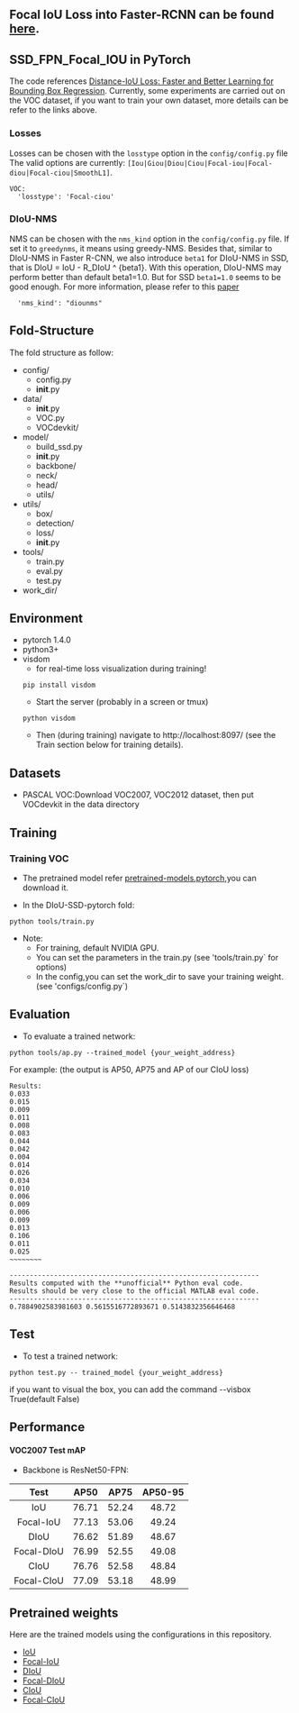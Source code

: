 ## Focal IoU Loss into Faster-RCNN can be found [here](https://github.com/Zzh-tju/DIoU). 


## SSD_FPN_Focal_IOU in PyTorch
The code references [Distance-IoU Loss: Faster and Better Learning for Bounding Box Regression](https://github.com/Zzh-tju/DIoU). Currently, some experiments are carried out on the VOC dataset, if you want to train your own dataset, more details can be refer to the links above.


### Losses
Losses can be chosen with the `losstype` option in the `config/config.py` file The valid options are currently: `[Iou|Giou|Diou|Ciou|Focal-iou|Focal-diou|Focal-ciou|SmoothL1]`.

```
VOC:
  'losstype': 'Focal-ciou'
```
### DIoU-NMS
NMS can be chosen with the `nms_kind` option in the `config/config.py` file. If set it to `greedynms`, it means using greedy-NMS.
Besides that, similar to DIoU-NMS in Faster R-CNN, we also introduce `beta1` for DIoU-NMS in SSD, that is DIoU = IoU - R_DIoU ^ {beta1}. With this operation, DIoU-NMS may perform better than default beta1=1.0. But for SSD `beta1=1.0` seems to be good enough. For more information, please refer to this [paper](https://arxiv.org/abs/1911.08287)
```
  'nms_kind': "diounms"
```

## Fold-Structure
The fold structure as follow:
- config/
	- config.py
	- __init__.py
- data/
	- __init__.py
 	- VOC.py
	- VOCdevkit/
- model/
	- build_ssd.py
	- __init__.py
	- backbone/
	- neck/
	- head/
	- utils/
- utils/
	- box/
	- detection/
	- loss/
	- __init__.py
- tools/
	- train.py
	- eval.py
	- test.py
- work_dir/
	

## Environment
- pytorch 1.4.0
- python3+
- visdom 
	- for real-time loss visualization during training!
	```Shell
	pip install visdom
	```
	- Start the server (probably in a screen or tmux)
	```Shell
	python visdom
	```
  * Then (during training) navigate to http://localhost:8097/ (see the Train section below for training details).


## Datasets
- PASCAL VOC:Download VOC2007, VOC2012 dataset, then put VOCdevkit in the data directory


## Training

### Training VOC
- The pretrained model refer [pretrained-models.pytorch](https://github.com/Cadene/pretrained-models.pytorch),you can download it.

- In the DIoU-SSD-pytorch fold:
```Shell
python tools/train.py
```

- Note:
  * For training, default NVIDIA GPU.
  * You can set the parameters in the train.py (see 'tools/train.py` for options) 
  * In the config,you can set the work_dir to save your training weight.(see 'configs/config.py`) 

## Evaluation
- To evaluate a trained network:

```Shell
python tools/ap.py --trained_model {your_weight_address}
```

For example: (the output is AP50, AP75 and AP of our CIoU loss)
```
Results:
0.033
0.015
0.009
0.011
0.008
0.083
0.044
0.042
0.004
0.014
0.026
0.034
0.010
0.006
0.009
0.006
0.009
0.013
0.106
0.011
0.025
~~~~~~~~

--------------------------------------------------------------
Results computed with the **unofficial** Python eval code.
Results should be very close to the official MATLAB eval code.
--------------------------------------------------------------
0.7884902583981603 0.5615516772893671 0.5143832356646468
```

## Test
- To test a trained network:

```Shell
python test.py -- trained_model {your_weight_address}
```
if you want to visual the box, you can add the command --visbox True(default False)

## Performance

#### VOC2007 Test mAP
- Backbone is ResNet50-FPN:

| Test |AP50|AP75|AP50-95|
|:-:|:-:|:-:|:-:|
|IoU|76.71|52.24|48.72|
|Focal-IoU|77.13|53.06|49.24|
|DIoU|76.62|51.89|48.67|
|Focal-DIoU|76.99|52.55|49.08|
|CIoU|76.76|52.58|48.84|
|Focal-CIoU|77.09|53.18|48.99|

## Pretrained weights

Here are the trained models using the configurations in this repository.

 - [IoU](https://pan.baidu.com/s/1eNcD9CrnRL79VIH5lsOTPA)
 - [Focal-IoU](https://pan.baidu.com/s/1eNcD9CrnRL79VIH5lsOTPA)
 - [DIoU](https://pan.baidu.com/s/1x1keVP958-DyN_OuWdDAXA)
 - [Focal-DIoU](https://pan.baidu.com/s/1eNcD9CrnRL79VIH5lsOTPA)
 - [CIoU](https://pan.baidu.com/s/10sodf37QjTVMEzOIVD8cNA)
 - [Focal-CIoU](https://pan.baidu.com/s/1eNcD9CrnRL79VIH5lsOTPA)
